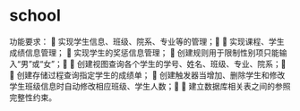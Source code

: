 # school
功能要求：
􀀂 实现学生信息、班级、院系、专业等的管理；􀍅
􀀂 实现课程、学生成绩信息管理；
􀀂 实现学生的奖惩信息管理；
􀀂 创建规则用于限制性别项只能输入“男”或“女”；􀍅
􀀂 创建视图查询各个学生的学号、姓名、班级、专业、院系；􀍅
􀀂 创建存储过程查询指定学生的成绩单；
􀀂 创建触发器当增加、删除学生和修改学生班级信息时自动修改相应班级、学生人数；􀍅
􀀂 建立数据库相关表之间的参照完整性约束。
